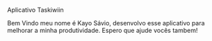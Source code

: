 Aplicativo Taskiwiin

Bem Vindo meu nome é Kayo Sávio, desenvolvo esse aplicativo para melhorar a minha produtividade.
Espero que ajude vocês tambem!


